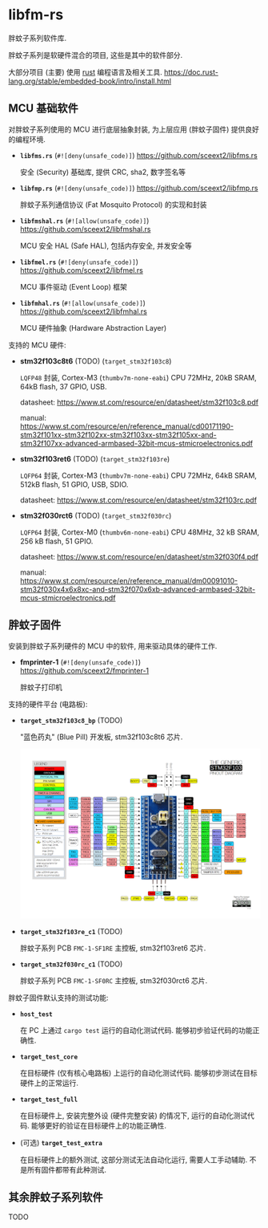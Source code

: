 # libfm-rs

胖蚊子系列软件库.

胖蚊子系列是软硬件混合的项目, 这些是其中的软件部分.

大部分项目 (主要) 使用 [rust](https://www.rust-lang.org/) 编程语言及相关工具.
<https://doc.rust-lang.org/stable/embedded-book/intro/install.html>


## MCU 基础软件

对胖蚊子系列使用的 MCU 进行底层抽象封装, 为上层应用 (胖蚊子固件) 提供良好的编程环境.

+ **`libfms.rs`** (`#![deny(unsafe_code)]`) <https://github.com/sceext2/libfms.rs>

  安全 (Security) 基础库, 提供 CRC, sha2, 数字签名等

+ **`libfmp.rs`** (`#![deny(unsafe_code)]`) <https://github.com/sceext2/libfmp.rs>

  胖蚊子系列通信协议 (Fat Mosquito Protocol) 的实现和封装

+ **`libfmshal.rs`** (`#![allow(unsafe_code)]`) <https://github.com/sceext2/libfmshal.rs>

  MCU 安全 HAL (Safe HAL), 包括内存安全, 并发安全等

+ **`libfmel.rs`** (`#![deny(unsafe_code)]`) <https://github.com/sceext2/libfmel.rs>

  MCU 事件驱动 (Event Loop) 框架

+ **`libfmhal.rs`** (`#![allow(unsafe_code)]`) <https://github.com/sceext2/libfmhal.rs>

  MCU 硬件抽象 (Hardware Abstraction Layer)

支持的 MCU 硬件:

+ **stm32f103c8t6** (TODO) (`target_stm32f103c8`)

  `LQFP48` 封装, Cortex-M3 (`thumbv7m-none-eabi`) CPU 72MHz, 20kB SRAM, 64kB flash, 37 GPIO, USB.

  datasheet: <https://www.st.com/resource/en/datasheet/stm32f103c8.pdf>

  manual: <https://www.st.com/resource/en/reference_manual/cd00171190-stm32f101xx-stm32f102xx-stm32f103xx-stm32f105xx-and-stm32f107xx-advanced-armbased-32bit-mcus-stmicroelectronics.pdf>

+ **stm32f103ret6** (TODO) (`target_stm32f103re`)

  `LQFP64` 封装, Cortex-M3 (`thumbv7m-none-eabi`) CPU 72MHz, 64kB SRAM, 512kB flash, 51 GPIO, USB, SDIO.

  datasheet: <https://www.st.com/resource/en/datasheet/stm32f103rc.pdf>

+ **stm32f030rct6** (TODO) (`target_stm32f030rc`)

  `LQFP64` 封装, Cortex-M0 (`thumbv6m-none-eabi`) CPU 48MHz, 32 kB SRAM, 256 kB flash, 51 GPIO.

  datasheet: <https://www.st.com/resource/en/datasheet/stm32f030f4.pdf>

  manual: <https://www.st.com/resource/en/reference_manual/dm00091010-stm32f030x4x6x8xc-and-stm32f070x6xb-advanced-armbased-32bit-mcus-stmicroelectronics.pdf>


## 胖蚊子固件

安装到胖蚊子系列硬件的 MCU 中的软件, 用来驱动具体的硬件工作.

+ **fmprinter-1** (`#![deny(unsafe_code)]`) <https://github.com/sceext2/fmprinter-1>

  胖蚊子打印机

支持的硬件平台 (电路板):

+ **`target_stm32f103c8_bp`** (TODO)

  "蓝色药丸" (Blue Pill) 开发板, stm32f103c8t6 芯片.

  ![Blue Pill](./stm32f103-pinout-diagram.png)

+ **`target_stm32f103re_c1`** (TODO)

  胖蚊子系列 PCB `FMC-1-SF1RE` 主控板, stm32f103ret6 芯片.

+ **`target_stm32f030rc_c1`** (TODO)

  胖蚊子系列 PCB `FMC-1-SF0RC` 主控板, stm32f030rct6 芯片.

胖蚊子固件默认支持的测试功能:

+ **`host_test`**

  在 PC 上通过 `cargo test` 运行的自动化测试代码.
  能够初步验证代码的功能正确性.

+ **`target_test_core`**

  在目标硬件 (仅有核心电路板) 上运行的自动化测试代码.
  能够初步测试在目标硬件上的正常运行.

+ **`target_test_full`**

  在目标硬件上, 安装完整外设 (硬件完整安装) 的情况下, 运行的自动化测试代码.
  能够更好的验证在目标硬件上的功能正确性.

+ (可选) **`target_test_extra`**

  在目标硬件上的额外测试, 这部分测试无法自动化运行, 需要人工手动辅助.
  不是所有固件都带有此种测试.


## 其余胖蚊子系列软件

TODO
